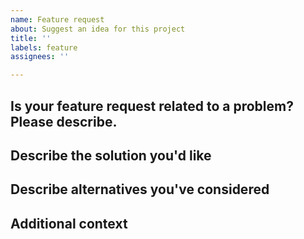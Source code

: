 ```yaml
---
name: Feature request
about: Suggest an idea for this project
title: ''
labels: feature
assignees: ''

---
```


## Is your feature request related to a problem? Please describe.
<!-- A clear and concise description of what the problem is.
Ex. I'm always frustrated when [...] -->


## Describe the solution you'd like
<!-- A clear and concise description of what you want to happen. -->


## Describe alternatives you've considered
<!-- A clear and concise description of any alternative solutions or features you've considered. -->


## Additional context
<!-- Add any other context or screenshots about the feature request here. -->
